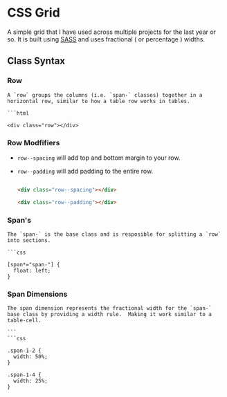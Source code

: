 # CSS Grid

A simple grid that I have used across multiple projects for the last year or so.  It is built using [SASS](http://sass-lang.com/) and uses fractional ( or percentage ) widths.


## Class Syntax

### Row

    A `row` groups the columns (i.e. `span-` classes) together in a horizontal row, similar to how a table row works in tables.

    ```html

    <div class="row"></div>

### Row Modfifiers

  - `row--spacing` will add top and bottom margin to your row.
  - `row--padding` will add padding to the entire row.

    ```html

    <div class="row--spacing"></div>

    <div class="row--padding"></div>

### Span's

    The `span-` is the base class and is resposible for splitting a `row` into sections.

    ```css

    [span*="span-"] {
      float: left;
    }

### Span Dimensions

    The span dimension represents the fractional width for the `span-` base class by providing a width rule.  Making it work similar to a table-cell.

    ```
    ```css

    .span-1-2 {
      width: 50%;
    }

    .span-1-4 {
      width: 25%;
    }
